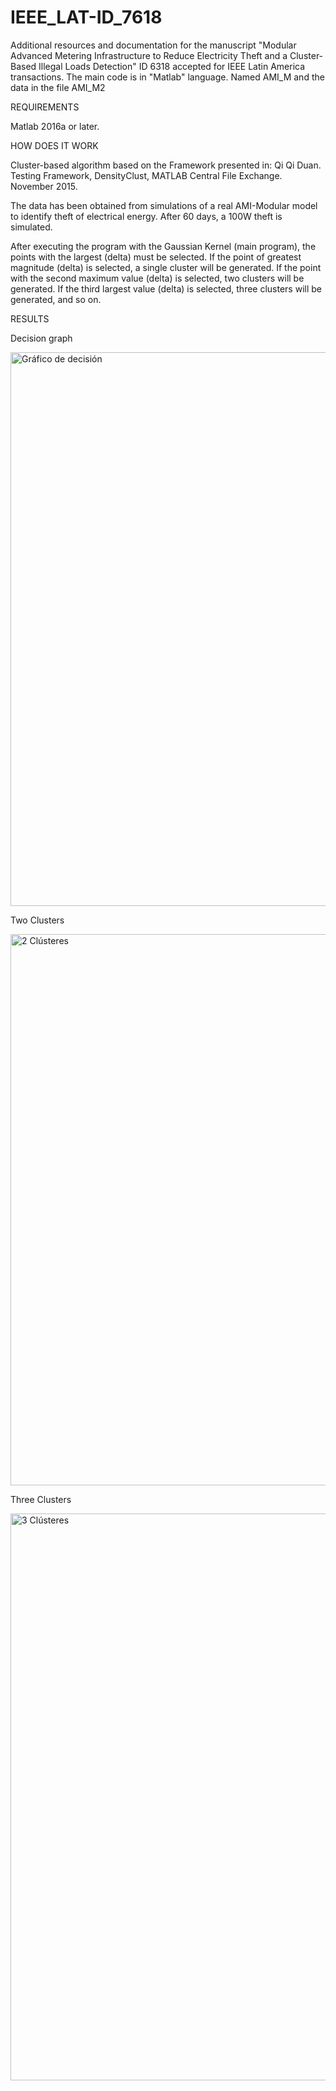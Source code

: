 # IEEE_LAT-ID_7618

Additional resources and documentation for the manuscript "Modular Advanced Metering Infrastructure to Reduce Electricity Theft and a Cluster-Based Illegal Loads Detection" ID 6318 accepted for IEEE Latin America transactions.
The main code is in "Matlab" language. Named AMI_M and the data in the file AMI_M2

REQUIREMENTS

Matlab 2016a or later.


HOW DOES IT WORK

Cluster-based algorithm based on the Framework presented in:
Qi Qi Duan. Testing Framework, DensityClust, MATLAB Central File Exchange. November 2015.

The data has been obtained from simulations of a real AMI-Modular model to identify theft of electrical energy.
After 60 days, a 100W theft is simulated.

After executing the program with the Gaussian Kernel (main program), the points with the largest (delta) must be selected.
If the point of greatest magnitude (delta) is selected, a single cluster will be generated.
If the point with the second maximum value (delta) is selected, two clusters will be generated.
If the third largest value (delta) is selected, three clusters will be generated, and so on.


RESULTS


Decision graph

<img width="886" alt="Gráfico de decisión" src="https://user-images.githubusercontent.com/124928447/217936819-685ead1d-2dc7-40a6-ac7d-5961a7de3fe8.png">

Two Clusters

<img width="882" alt="2 Clústeres" src="https://user-images.githubusercontent.com/124928447/217936898-d498e7dd-2581-468c-85f1-30ba35c890d9.png">

Three Clusters

<img width="907" alt="3 Clústeres" src="https://user-images.githubusercontent.com/124928447/217936945-8d48e456-53d8-41c0-b64d-1e5f02530a79.png">
